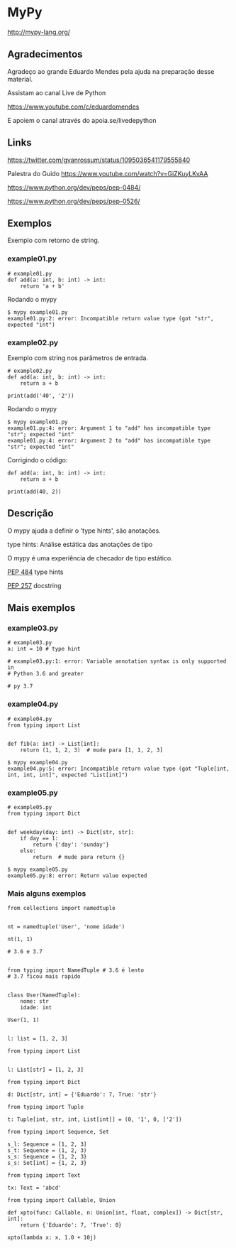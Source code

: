 # MyPy

http://mypy-lang.org/


## Agradecimentos

Agradeço ao grande Eduardo Mendes pela ajuda na preparação desse material.

Assistam ao canal Live de Python

https://www.youtube.com/c/eduardomendes

E apoiem o canal através do apoia.se/livedepython


## Links

https://twitter.com/gvanrossum/status/1095036541179555840

Palestra do Guido https://www.youtube.com/watch?v=GiZKuyLKvAA

https://www.python.org/dev/peps/pep-0484/

https://www.python.org/dev/peps/pep-0526/


## Exemplos

Exemplo com retorno de string.

### example01.py

```
# example01.py
def add(a: int, b: int) -> int:
    return 'a + b'
```

Rodando o mypy

```
$ mypy example01.py 
example01.py:2: error: Incompatible return value type (got "str", expected "int")
```

### example02.py

Exemplo com string nos parâmetros de entrada.

```
# example02.py
def add(a: int, b: int) -> int:
    return a + b

print(add('40', '2'))
```

Rodando o mypy

```
$ mypy example01.py 
example01.py:4: error: Argument 1 to "add" has incompatible type "str"; expected "int"
example01.py:4: error: Argument 2 to "add" has incompatible type "str"; expected "int"
```

Corrigindo o código:

```
def add(a: int, b: int) -> int:
    return a + b

print(add(40, 2))
```

## Descrição

O mypy ajuda a definir o 'type hints', são anotações.

type hints: Análise estática das anotações de tipo

O mypy é uma experiência de checador de tipo estático.


[PEP 484](https://www.python.org/dev/peps/pep-0484/) type hints

[PEP 257](https://www.python.org/dev/peps/pep-0257/) docstring


## Mais exemplos

### example03.py

```
# example03.py
a: int = 10 # type hint

# example03.py:1: error: Variable annotation syntax is only supported in
# Python 3.6 and greater

# py 3.7
```

### example04.py

```
# example04.py
from typing import List


def fib(a: int) -> List[int]:
    return (1, 1, 2, 3)  # mude para [1, 1, 2, 3]
```

```
$ mypy example04.py 
example04.py:5: error: Incompatible return value type (got "Tuple[int, int, int, int]", expected "List[int]")
```

### example05.py

```
# example05.py
from typing import Dict


def weekday(day: int) -> Dict[str, str]:
    if day == 1:
        return {'day': 'sunday'}
    else:
        return  # mude para return {}
```

```
$ mypy example05.py
example05.py:8: error: Return value expected
```

### Mais alguns exemplos

```
from collections import namedtuple


nt = namedtuple('User', 'nome idade')

nt(1, 1)

# 3.6 e 3.7


from typing import NamedTuple # 3.6 é lento
# 3.7 ficou mais rapido


class User(NamedTuple):
    nome: str
    idade: int

User(1, 1)


l: list = [1, 2, 3]

from typing import List


l: List[str] = [1, 2, 3]

from typing import Dict

d: Dict[str, int] = {'Eduardo': 7, True: 'str'}

from typing import Tuple

t: Tuple[int, str, int, List[int]] = (0, '1', 0, ['2'])

from typing import Sequence, Set

s_l: Sequence = [1, 2, 3]
s_t: Sequence = (1, 2, 3)
s_s: Sequence = {1, 2, 3}
s_s: Set[int] = {1, 2, 3}

from typing import Text

tx: Text = 'abcd'

from typing import Callable, Union

def xpto(func: Callable, n: Union[int, float, complex]) -> Dict[str, int]:
    return {'Eduardo': 7, 'True': 0}

xpto(lambda x: x, 1.0 + 10j)
```
